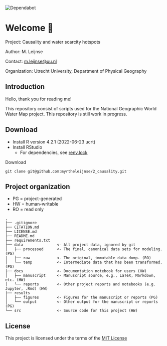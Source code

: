 ![Dependabot](https://img.shields.io/github/languages/code-size/myrtheleijnse/2_causality)

# Welcome :star2:
Project: Causality and water scarcity hotspots

Author: M. Leijnse

Contact: m.leijnse@uu.nl

Organization: Utrecht University, Department of Physical Geography

## Introduction
Hello, thank you for reading me!

This repository consist of scripts used for the National Geographic World Water Map project. 
This repository is still work in progress.

## Download
- Install R version 4.2.1 (2022-06-23 ucrt)
- Install RStudio 
	- For dependencies, see [renv.lock](https://github.com/myrtheleijnse/1_hotspots_waterscarcity/blob/main/renv.lock)

Download
```
git clone git@github.com:myrtheleijnse/2_causality.git
```

## Project organization
- PG = project-generated
- HW = human-writable
- RO = read only
```
.
├── .gitignore
├── CITATION.md
├── LICENSE.md
├── README.md
├── requirements.txt
├── data               <- All project data, ignored by git
│   ├── processed      <- The final, canonical data sets for modeling. (PG)
│   ├── raw            <- The original, immutable data dump. (RO)
│   └── temp           <- Intermediate data that has been transformed. (PG)
├── docs               <- Documentation notebook for users (HW)
│   ├── manuscript     <- Manuscript source, e.g., LaTeX, Markdown, etc. (HW)
│   └── reports        <- Other project reports and notebooks (e.g. Jupyter, .Rmd) (HW)
├── results
│   ├── figures        <- Figures for the manuscript or reports (PG)
│   └── output         <- Other output for the manuscript or reports (PG)
└── src                <- Source code for this project (HW)

```


## License
This project is licensed under the terms of the [MIT License](/LICENSE.md)
